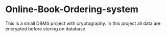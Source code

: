 # Online-Book-Ordering-system
This is a small DBMS project with cryptography. In this project all data are encrypted before storing on database
